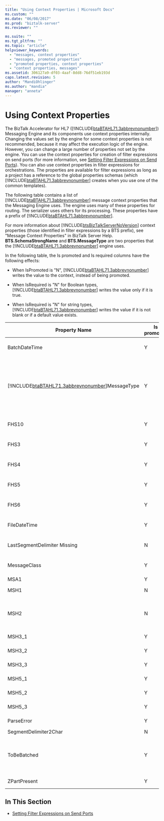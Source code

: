 ```yaml
---
title: "Using Context Properties | Microsoft Docs"
ms.custom: ""
ms.date: "06/08/2017"
ms.prod: "biztalk-server"
ms.reviewer: ""

ms.suite: ""
ms.tgt_pltfrm: ""
ms.topic: "article"
helpviewer_keywords: 
  - "messages, context properties"
  - "messages, promoted properties"
  - "promoted properties, context properties"
  - "context properties, messages"
ms.assetid: 306127a9-df03-4aaf-8dd8-76df51eb193d
caps.latest.revision: 5
author: "MandiOhlinger"
ms.author: "mandia"
manager: "anneta"
---
```

# Using Context Properties
The BizTalk Accelerator for HL7 ([!INCLUDE[btaBTAHL71.3abbrevnonumber](../../includes/btabtahl71-3abbrevnonumber-md.md)]) Messaging Engine and its components use context properties internally. Changing the values set by the engine for some context properties is not recommended, because it may affect the execution logic of the engine. However, you can change a large number of properties not set by the engine. You can use the context properties for creation of filter expressions on send ports (for more information, see [Setting Filter Expressions on Send Ports](../../adapters-and-accelerators/accelerator-hl7/setting-filter-expressions-on-send-ports.md)). You can also use context properties in filter expressions for orchestrations. The properties are available for filter expressions as long as a project has a reference to the global properties schemas (which [!INCLUDE[btaBTAHL71.3abbrevnonumber](../../includes/btabtahl71-3abbrevnonumber-md.md)] creates when you use one of the common templates).  
  
 The following table contains a list of [!INCLUDE[btaBTAHL71.3abbrevnonumber](../../includes/btabtahl71-3abbrevnonumber-md.md)] message context properties that the Messaging Engine uses. The engine uses many of these properties for routing. The serializer uses others for its processing. These properties have a prefix of [!INCLUDE[btaBTAHL71.3abbrevnonumber](../../includes/btabtahl71-3abbrevnonumber-md.md)].  
  
 For more information about [!INCLUDE[btsBizTalkServerNoVersion](../../includes/btsbiztalkservernoversion-md.md)] context properties (those identified in filter expressions by a BTS prefix), see "Message Context Properties" in BizTalk Server Help. **BTS.SchemaStrongName** and **BTS.MessageType** are two properties that the [!INCLUDE[btaBTAHL71.3abbrevnonumber](../../includes/btabtahl71-3abbrevnonumber-md.md)] engine uses.  
  
 In the following table, the Is promoted and Is required columns have the following effects:  
  
-   When IsPromoted is "N", [!INCLUDE[btaBTAHL71.3abbrevnonumber](../../includes/btabtahl71-3abbrevnonumber-md.md)] writes the value to the context, instead of being promoted.  
  
-   When IsRequired is "N" for Boolean types, [!INCLUDE[btaBTAHL71.3abbrevnonumber](../../includes/btabtahl71-3abbrevnonumber-md.md)] writes the value only if it is true.  
  
-   When IsRequired is "N" for string types, [!INCLUDE[btaBTAHL71.3abbrevnonumber](../../includes/btabtahl71-3abbrevnonumber-md.md)] writes the value if it is not blank or if a default value exists.  
  
|Property Name|Is promoted|Is required|Notes|  
|-------------------|-----------------|-----------------|-----------|  
|BatchDateTime|Y|N|[!INCLUDE[btaBTAHL71.3abbrevnonumber](../../includes/btabtahl71-3abbrevnonumber-md.md)] promotes this property when it processes a batch message.|  
|[!INCLUDE[btaBTAHL71.3abbrevnonumber](../../includes/btabtahl71-3abbrevnonumber-md.md)]MessageType|Y|Y|The serializer uses this property to distinguish single and batched messages. The HL7 disassembler sets it only for batch messages. The property indicates whether the message is a single message, an inbound batch message, or an outbound batch message. If the serializer does not find it, it assumes that the message is a single message.|  
|FHS10|Y|N|[!INCLUDE[btaBTAHL71.3abbrevnonumber](../../includes/btabtahl71-3abbrevnonumber-md.md)] promotes this property when it processes a batch message.|  
|FHS3|Y|N|[!INCLUDE[btaBTAHL71.3abbrevnonumber](../../includes/btabtahl71-3abbrevnonumber-md.md)] promotes this property when it processes a batch message.|  
|FHS4|Y|N|[!INCLUDE[btaBTAHL71.3abbrevnonumber](../../includes/btabtahl71-3abbrevnonumber-md.md)] promotes this property when it processes a batch message.|  
|FHS5|Y|N|[!INCLUDE[btaBTAHL71.3abbrevnonumber](../../includes/btabtahl71-3abbrevnonumber-md.md)] promotes this property when it processes a batch message.|  
|FHS6|Y|N|[!INCLUDE[btaBTAHL71.3abbrevnonumber](../../includes/btabtahl71-3abbrevnonumber-md.md)] promotes this property when it processes a batch message.|  
|FileDateTime|Y|N|[!INCLUDE[btaBTAHL71.3abbrevnonumber](../../includes/btabtahl71-3abbrevnonumber-md.md)] promotes this property when it processes a batch message.|  
|LastSegmentDelimiter Missing|N|N|[!INCLUDE[btaBTAHL71.3abbrevnonumber](../../includes/btabtahl71-3abbrevnonumber-md.md)] promotes this property when it processes a batch message.|  
|MessageClass|Y|Y|Contains either **MessageClass2X** or **MessageClass2Xml** to distinguish between the two classes of messages.|  
|MSA1|Y|Y|Applicable only for ACK messages.|  
|MSH1|N|Y|The field containing the field separator. The serializer uses this property.|  
|MSH2|N|Y|The serializer uses this property. The field containing the encoding characters (component separator, repetition separator, escape character, and subcomponent separator).|  
|MSH3_1|Y|N|The first component of the sending application field.|  
|MSH3_2|Y|N|The second component of the sending application field.|  
|MSH3_3|Y|N|The third component of the sending application field.|  
|MSH5_1|Y|N|The first component of the receiving application field.|  
|MSH5_2|Y|N|The second component of the receiving application field.|  
|MSH5_3|Y|N|The third component of the receiving application field.|  
|ParseError|Y|Y|Indicates that an error occurred during parsing.|  
|SegmentDelimiter2Char|N|N|The character that delimits segments.|  
|ToBeBatched|Y|N|When set to false, [!INCLUDE[btaBTAHL71.3abbrevnonumber](../../includes/btabtahl71-3abbrevnonumber-md.md)] does not buffer the message to be batched later; otherwise, [!INCLUDE[btaBTAHL71.3abbrevnonumber](../../includes/btabtahl71-3abbrevnonumber-md.md)] sends the message as part of a batch.|  
|ZPartPresent|Y|N|Indicates whether an undeclared Z segment is present.|  
  
## In This Section  
  
-   [Setting Filter Expressions on Send Ports](../../adapters-and-accelerators/accelerator-hl7/setting-filter-expressions-on-send-ports.md)